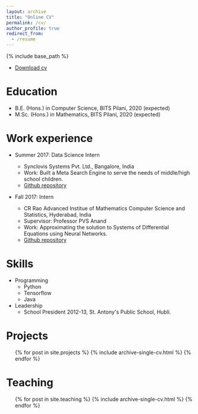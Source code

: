 ```yaml
---
layout: archive
title: "Online CV"
permalink: /cv/
author_profile: true
redirect_from:
  - /resume
---
```


{% include base_path %}

* <a href="https://drive.google.com/file/d/1ulRiYcGrIk_I4UJvb70mbT-A5t-dtOqk/view"> Download cv </a>

Education
======
* B.E. (Hons.) in Computer Science, BITS Pilani, 2020 (expected)
* M.Sc. (Hons.) in Mathematics, BITS Pilani, 2020 (expected)

Work experience
======
* Summer 2017: Data Science Intern
  * Synclovis Systems Pvt. Ltd., Bangalore, India
  * Work: Built a Meta Search Engine to serve the needs of middle/high school children.  
  * <a href="https://github.com/sudeepkatakol/MetaSearchEngine"> Github repository </a>
  
* Fall 2017: Intern
  * CR Rao Advanced Institue of Mathematics Computer Science and Statistics, Hyderabad, India
  * Supervisor: Professor PVS Anand
  * Work: Approximating the solution to Systems of Differential Equations using Neural Networks.  
  * <a href="https://github.com/sudeepkatakol/DifferentialEquationsUsingANN"> Github repository </a> 
  
Skills
======
* Programming
  * Python
  * Tensorflow
  * Java
* Leadership
  * School President 2012-13, St. Antony's Public School, Hubli.

Projects
======
  <ul>{% for post in site.projects %}
    {% include archive-single-cv.html %}
  {% endfor %}</ul>
  
  
Teaching
======
  <ul>{% for post in site.teaching %}
    {% include archive-single-cv.html %}
  {% endfor %}</ul>
  
